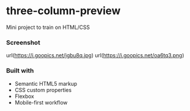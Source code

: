 # three-column-preview
Mini project to train on HTML/CSS

### Screenshot

url(https://i.goopics.net/jgbu8q.jpg)
url(https://i.goopics.net/oa6tq3.png)


### Built with

- Semantic HTML5 markup
- CSS custom properties
- Flexbox
- Mobile-first workflow

